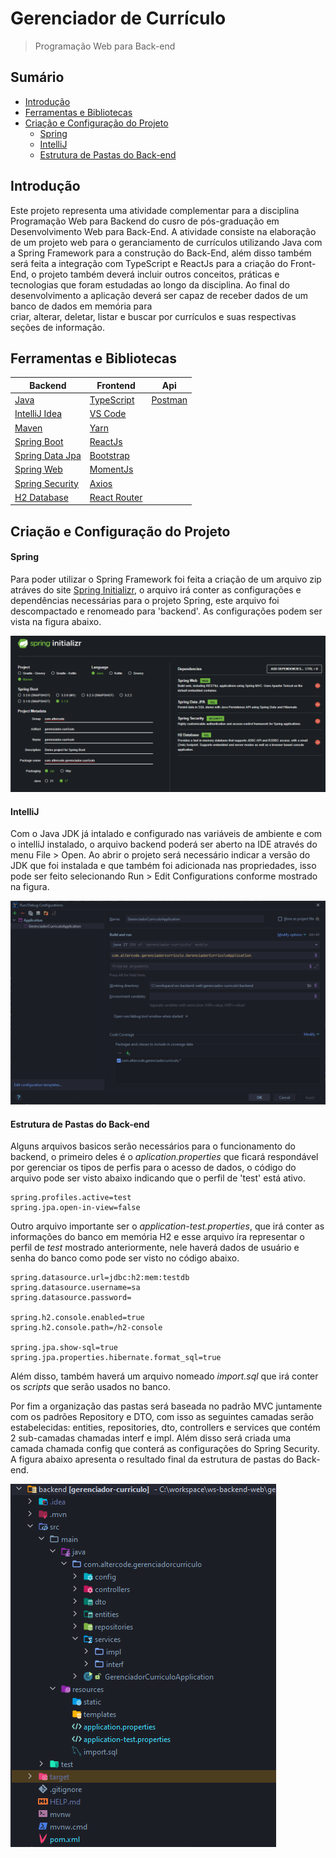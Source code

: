 # Gerenciador de Currículo

> Programação Web para Back-end

##  Sumário

- [Introdução](#introducao)
- [Ferramentas e Bibliotecas](#ferramentas-e-bibliotecas)
- [Criação e Configuração do Projeto](#criacao-e-configuracao-do-projeto)
  * [Spring](#spring)
  * [IntelliJ](#intellij)
  * [Estrutura de Pastas do Back-end](#estrutura-de-pastas-do-backend)

<a id="introducao" name="introducao"></a> 
## Introdução

Este projeto representa uma atividade complementar para a disciplina Programação Web para Backend do cusro de
pós-graduação em Desenvolvimento Web para Back-End. A atividade consiste na elaboração de um projeto web para o
geranciamento de currículos utilizando Java com a Spring Framework para a construção do Back-End, além disso também será
feita a integração com TypeScript e ReactJs para a criação do Front-End, o projeto também deverá incluir outros
conceitos, práticas e tecnologias que foram estudadas ao longo da disciplina. Ao final do desenvolvimento a aplicação
deverá ser capaz de receber dados de um banco de dados em memória para   
criar, alterar, deletar, listar e buscar por currículos e suas respectivas seções de informação.

<a id="ferramentas-e-bibliotecas" name="ferramentas-e-bibliotecas"></a> 
## Ferramentas e Bibliotecas

| Backend                                                                               | Frontend                                                            | Api                                 |
|---------------------------------------------------------------------------------------|---------------------------------------------------------------------|-------------------------------------|
| [Java](https://docs.oracle.com/en/java/javase/17/)                                    | [TypeScript](https://www.typescriptlang.org/)                       | [Postman](https://www.postman.com/) |
| [IntelliJ Idea](https://www.jetbrains.com/idea/)                                      | [VS Code](https://code.visualstudio.com/)                           |                                     |
| [Maven](https://maven.apache.org/)                                                    | [Yarn](https://yarnpkg.com/)                                        |                                     |
| [Spring Boot](https://spring.io/projects/spring-boot)                                 | [ReactJs](https://pt-br.legacy.reactjs.org/)                        |                                     |
| [Spring Data Jpa](https://spring.io/projects/spring-data-jpa)                         | [Bootstrap](https://getbootstrap.com/)                              |                                     |
| [Spring Web](https://docs.spring.io/spring-boot/docs/current/reference/html/web.html) | [MomentJs](https://momentjs.com/)                                   |                                     |
| [Spring Security](https://spring.io/projects/spring-security)                         | [Axios](https://axios-http.com/docs/intro)                          |                                     |
| [H2 Database](https://h2database.com/html/main.html)                                  | [React Router](https://create-react-app.dev/docs/adding-a-router/)  |                                     |


<a id="criacao-e-configuracao-do-projeto" name="criacao-e-configuracao-do-projeto"></a>
## Criação e Configuração do Projeto

<a id="spring" name="spring"></a>
#### Spring

Para poder utilizar o Spring Framework foi feita a criação de um arquivo zip atráves do
site [Spring Initializr](https://start.spring.io/;), o arquivo irá conter as configurações e dependências necessárias
para o projeto Spring, este arquivo foi descompactado e renomeado para 'backend'. As configurações podem ser vista na
figura abaixo.

![Spring Initializr](https://github.com/Henri-BS/gerenciador-curriculo/blob/main/images/spring-init.png)

<a id="intellij" name="intellij"></a>
#### IntelliJ

Com o Java JDK já intalado e configurado nas variáveis de ambiente e com o intelliJ instalado, o arquivo backend poderá
ser aberto na IDE através do menu File > Open. Ao abrir o projeto será necessário indicar a versão do JDK que foi
instalada e que também foi adicionada nas propriedades, isso pode ser feito selecionando Run > Edit Configurations
conforme mostrado na figura.

![IntelliJ Run](https://github.com/Henri-BS/gerenciador-curriculo/blob/main/images/intellij-run.png)

<a id="estrutura-de-pastas-do-backend"> </a>
#### Estrutura de Pastas do Back-end 
Alguns arquivos basicos serão necessários para o funcionamento do backend, o primeiro deles é o _aplication.properties_
que ficará respondável por gerenciar os tipos de perfis para o acesso de dados, o código do arquivo pode ser visto
abaixo indicando que o perfil de 'test' está ativo.

```
spring.profiles.active=test
spring.jpa.open-in-view=false
```

Outro arquivo importante ser o _application-test.properties_, que irá conter as informações do banco em memória H2 e
esse arquivo íra representar o perfil de _test_ mostrado anteriormente, nele haverá dados de usuário e senha do banco
como pode ser visto no código abaixo.

```
spring.datasource.url=jdbc:h2:mem:testdb
spring.datasource.username=sa
spring.datasource.password=

spring.h2.console.enabled=true
spring.h2.console.path=/h2-console

spring.jpa.show-sql=true
spring.jpa.properties.hibernate.format_sql=true
```

Além disso, também haverá um arquivo nomeado _import.sql_ que irá conter os _scripts_ que serão usados no banco.

Por fim a organização das pastas será baseada no padrão MVC juntamente com os padrões Repository e DTO, com isso as
seguintes camadas serão estabelecidas: entities, repositories, dto, controllers e services que contém 2 sub-camadas
chamadas interf e impl. Além disso será criada uma camada chamada config que conterá as configurações do Spring
Security. A figura abaixo apresenta o resultado final da estrutura de pastas do Back-end.

![Back-end Folders](https://github.com/Henri-BS/gerenciador-curriculo/blob/main/images/backend-folders.png)
